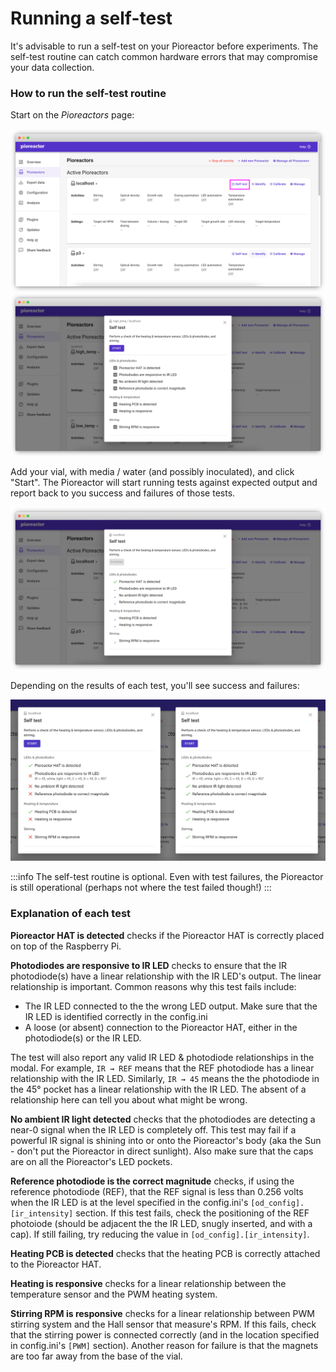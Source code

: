 # Running a self-test

It's advisable to run a self-test on your Pioreactor before experiments. The self-test routine can catch common hardware errors that may compromise your data collection.

### How to run the self-test routine


Start on the _Pioreactors_ page: 

![](/img/user_guide/pioreactors_page_self_test.png) 
![](/img/user_guide/self_test_pre.png) 


Add your vial, with media / water (and possibly inoculated), and click "Start". The Pioreactor will start running tests against expected output and report back to you success and failures of those tests. 


![](/img/user_guide/self_test_running.png) 



Depending on the results of each test, you'll see success and failures:


![](/img/user_guide/self_test_results.png) 



:::info
The self-test routine is optional. Even with test failures, the Pioreactor is still operational (perhaps not where the test failed though!)
:::


### Explanation of each test

**Pioreactor HAT is detected** checks if the Pioreactor HAT is correctly placed on top of the Raspberry Pi.

**Photodiodes are responsive to IR LED** checks to ensure that the IR photodiode(s) have a linear relationship with the IR LED's output. The linear relationship is important. Common reasons why this test fails include:

- The IR LED connected to the the wrong LED output. Make sure that the IR LED is identified correctly in the config.ini
- A loose (or absent) connection to the Pioreactor HAT, either in the photodiode(s) or the IR LED.

The test will also report any valid IR LED & photodiode relationships in the modal. For example, `IR ⇝ REF` means that the REF photodiode has a linear relationship with the IR LED. Similarly, `IR ⇝ 45` means the the photodiode in the 45° pocket has a linear relationship with the IR LED. The absent of a relationship here can tell you about what might be wrong.

**No ambient IR light detected** checks that the photodiodes are detecting a near-0 signal when the IR LED is completely off. This test may fail if a powerful IR signal is shining into or onto the Pioreactor's body (aka the Sun - don't put the Pioreactor in direct sunlight). Also make sure that the caps are on all the Pioreactor's LED pockets.

**Reference photodiode is the correct magnitude** checks, if using the reference photodiode (REF), that the REF signal is less than 0.256 volts when the IR LED is at the level specified in the config.ini's `[od_config].[ir_intensity]` section. If this test fails, check the positioning of the REF photoiode (should be adjacent the the IR LED, snugly inserted, and with a cap). If still failing, try reducing the value in `[od_config].[ir_intensity]`.

**Heating PCB is detected** checks that the heating PCB is correctly attached to the Pioreactor HAT.

**Heating is responsive** checks for a linear relationship between the temperature sensor and the PWM heating system.

**Stirring RPM is responsive** checks for a linear relationship between PWM stirring system and the Hall sensor that measure's RPM. If this fails, check that the stirring power is connected correctly (and in the location specified in config.ini's `[PWM]` section). Another reason for failure is that the magnets are too far away from the base of the vial.






